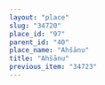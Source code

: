 ```yaml
---
layout: "place"
slug: "34720"
place_id: "97"
parent_id: "40"
place_name: "Ahšānu"
title: "Ahšānu"
previous_item: "34723"
---
```

